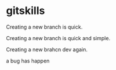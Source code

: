 # gitskills

Creating a new branch is quick.

Creating a new branch is quick and simple.

Creating a new brahcn dev again.

a bug has happen